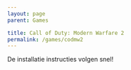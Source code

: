 ```yaml
---
layout: page
parent: Games

title: Call of Duty: Modern Warfare 2
permalink: /games/codmw2
---
```


De installatie instructies volgen snel!